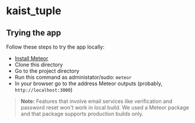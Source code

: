 # kaist_tuple

## Trying the app

Follow these steps to try the app locally:

* [Install Meteor](https://www.meteor.com/install)
* Clone this directory
* Go to the project directory
* Run this command as administator/sudo: `meteor`
* In your browser go to the address Meteor outputs (probably, `http://localhost:3000`)

> **Note:** Features that involve email services like verification and password reset won't work in local build. We used a Meteor package and that package supports production builds only.